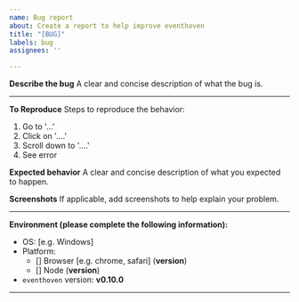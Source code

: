 ```yaml
---
name: Bug report
about: Create a report to help improve eventhoven
title: "[BUG]"
labels: bug
assignees: ''

---
```


**Describe the bug**
A clear and concise description of what the bug is.

---

**To Reproduce**
Steps to reproduce the behavior:
1. Go to '...'
2. Click on '....'
3. Scroll down to '....'
4. See error

**Expected behavior**
A clear and concise description of what you expected to happen.

**Screenshots**
If applicable, add screenshots to help explain your problem.

---

**Environment (please complete the following information):**
 - OS: [e.g. Windows]
 - Platform:
   - [] Browser [e.g. chrome, safari] (**version**)
   - [] Node (**version**)
 - `eventhoven` version: **v0.10.0**
---

